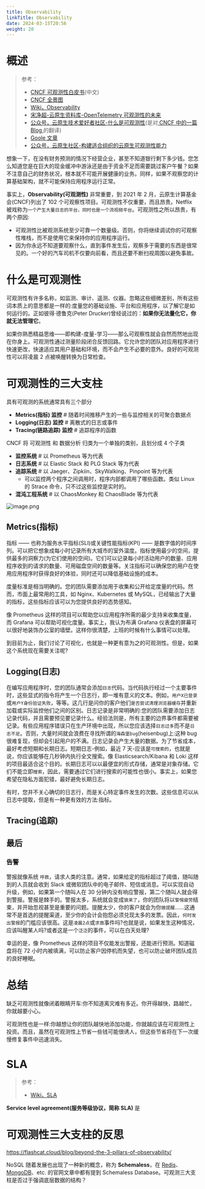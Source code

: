 ```yaml
---
title: Observability
linkTitle: Observability
date: 2024-03-15T20:56
weight: 20
---
```


# 概述

> 参考：
>
> - [CNCF 可观测性白皮书](https://mp.weixin.qq.com/s/2xt1kHqJ2Sj2c4u08d1ejA)(中文)
> - [CNCF 全景图](https://landscape.cncf.io/)
> - [Wiki，Observability](https://en.wikipedia.org/wiki/Observability#Observability_in_software_systems)
> - [宋净超-云原生资料库-OpenTelemetry 可观测性的未来](https://jimmysong.io/docs/opentelemetry-obervability/)
> - [公众号，云原生技术爱好者社区-什么是可观测性](https://mp.weixin.qq.com/s/bO82iVKO0O8PTiYSHS-gag)(是对[ CNCF 中的一篇 Blog ](https://www.cncf.io/blog/2021/03/02/what-was-observability-again/)的翻译)
> - [Goole 文章](https://cloud.google.com/architecture/integrating-monitoring-logging-trace-observability-and-alerting)
> - [公众号，云原生社区-构建适合组织的云原生可观测性能力](https://mp.weixin.qq.com/s/tlmJawfJTAItIpjLuG34wg)

想象一下，在没有财务预测的情况下经营企业，甚至不知道银行剩下多少钱。您怎么知道您是在巨大的现金缓冲中游泳还是由于资金不足而需要跳过客户午餐？如果不注意自己的财务状况，根本就不可能开展健康的业务。同样，如果不观察您的计算基础架构，就不可能保持应用程序运行正常。

事实上，**Observability(可观测性)** 非常重要，到 2021 年 2 月，云原生计算基金会(CNCF)列出了 102 个可观察性项目。可观测性不仅重要，而且昂贵。Netflix 被戏称为`一个产生大量日志的平台，同时也是一个流视频平台`。可观测性之所以昂贵，有两个原因:

- 可观测性比被观测系统至少可靠一个数量级。否则，你将继续调试你的可观察性堆栈，而不是使用它来保持你的应用程序运行。
- 因为你永远不知道要观察什么，直到事件发生后，观察多于需要的东西是很常见的。一个好的汽车司机不仅要向前看，而且还要不断扫视周围以避免事故。

# 什么是可观测性

可观测性有许多名称，如监测、审计、遥测、仪器。忽略这些细微差别，所有这些词本质上的意思都是一样的:度量您的基础设施、平台和应用程序，以了解它是如何运行的。正如彼得·德鲁克(Peter Drucker)曾经说过的：**如果你无法量化它，你就无法管理它**。

如果你熟悉精益思维——即构建-度量-学习——那么可观察性就会自然而然地出现在你身上。可观测性通过测量阶段闭合反馈回路。它允许您的团队对应用程序进行快速更改，快速适应其用户基础和环境，而不会产生不必要的意外。良好的可观测性可以将凌晨 2 点被唤醒转换为日常检查。

# 可观测性的三大支柱

具有可观测的系统通常具有三个部分

- **Metrics(指标) 监控** # 随着时间推移产生的一些与监控相关的可聚合数据点
- **Logging(日志) 监控** # 离散式的日志或事件
- **Tracing(链路追踪) 监控** # 追踪程序的函数

CNCF 将 可观测性 和 数据分析 归类为一个单独的类别，且划分成 4 个子类

- **监控系统** # 以 Prometheus 等为代表
- **日志系统** # 以 Elastic Stack 和 PLG Stack 等为代表
- **追踪系统** # 以 Jaeger、Zipkiin、SkyWalking、Pinpoint 等为代表
  - 可以监控两个程序之间调用时，程序内部都调用了哪些函数。类似 Linux 的 Strace 命令，只不过这些监控是实时的。
- **混沌工程系统** # 以 ChaosMonkey 和 ChaosBlade 等为代表

![image.png](https://notes-learning.oss-cn-beijing.aliyuncs.com/boagu2/1619514000151-2c052586-b3d7-4c75-8683-bfcc40d9e7cf.png)

## Metrics(指标)

指标 —— 也称为服务水平指标(SLI)或关键性能指标(KPI) —— 是数字值的时间序列。可以把它想象成每小时记录所有大城市的室外温度。指标使用最少的空间，提供最多的洞察力(为它们使用的空间)。它们可以记录每小时活动用户的数量、应用程序收到的请求的数量、可用磁盘空间的数量等。关注指标可以确保您的用户在使用应用程序时获得良好的体验，同时还可以降低基础设施的成本。

度量标准是相当明确的。您的团队需要添加用于收集和公开给定度量的代码。然而，市面上最常用的工具，如 Nginx、Kubernetes 或 MySQL，已经输出了大量的指标，这些指标应该可以为您提供良好的态势感知。

像 Prometheus 这样的项目可以帮助您以应用程序所需的最少支持来收集度量，而 Grafana 可以帮助可视化度量。事实上，我认为布满 Grafana 仪表盘的屏幕可以很好地装饰办公室的墙壁。这样你很清楚，上班的时候有什么事情可以处理。

到目前为止，我们讨论了可视化，也就是一种更有意为之的可观测性。但是，如果这个系统现在需要关注呢?

## Logging(日志)

在编写应用程序时，您的团队通常会添加`日志`代码。当代码执行经过一个主要事件时，这些显式的指令将产生一个日志行，即一堆有意义的文本。例如，`用户X已登录`或`用户Y身份验证失败`，等等。这几行是问你的客户他们`是否尝试清理浏览器缓存`并重新加载或实际监控他们之间的区别。日志记录是非常明确的:您的团队需要添加日志记录代码，并且需要预见要记录什么。经验法则是，所有主要的边界事件都需要被记录。有些应用程序错误只在生产环境中出现，所以您应该选择`日志过多`而不是`日志不足`。否则，大量时间就会浪费在寻找所谓的`海森堡bug`(heisenbug)上:这种 bug 很难复现，但却会引起用户的不满。日志记录会产生大量的数据。为了节省成本，最好考虑短期和长期日志。短期日志-例如，最近 7 天-应该是`可搜索的`，也就是说，你应该能够在几秒钟内执行全文搜索。像 Elasticsearch/Kibana 和 Loki 这样的项目最适合这个目的。长期日志可以以最便宜的形式存储，通常是对象存储。它们不能立即`搜索`，因此，需要通过它们进行搜索的可能性也很小。事实上，如果您希望在隐私方面犯错，最好避免长期日志。

有时，您并不关心确切的日志行，而是关心特定事件发生的次数。这些信息可以从日志中提取，但是有一种更有效的方法:指标。

## Tracing(追踪)

## 最后

### 告警

警报就像系统 `呼救`，请求人类的注意。通常，如果给定的指标超过了阈值，随叫随到的人员就会收到 Slack 或微软团队中的电子邮件、短信或消息。可以实现自动升级，例如，如果第一个随叫人在 30 分钟内没有响应警报，第二个随叫人就会得到警报。警报是棘手的。警报太多，系统就会变成`狼来了`，你的团队将以`警惕疲劳`结束，并开始忽视甚至是重要的问题。提醒太少，你的客户就会为你`做提醒`……这通常不是首选的提醒渠道，至少你的会计会抱怨必须兑现太多的发票。因此，`何时发出警报`的门槛应该很高。这是`凌晨2点`或`求救`事件吗?也就是说，如果发生这种情况，应该叫醒某人吗?或者这是一个`泛泛`的事件，可以在白天处理?

幸运的是，像 Prometheus 这样的项目不仅能发出警报，还能进行预测。知道磁盘将在 72 小时内被填满，可以防止客户因停机而失望，也可以防止破坏团队成员的良好睡眠。

# 总结

缺乏可观测性就像闭着眼睛开车:你不知道离灾难有多近。你开得越快，路越忙，你就越要小心。

可观测性也是一样:你越想让你的团队越快地添加功能，你就越应该在可观测性上投资。而且，虽然在可观测性上节省一些钱可能很诱人，但这些节省将在下一次缓慢修复事件中迅速消失。

# SLA

> 参考：
> 
> - [Wiki，SLA](https://en.wikipedia.org/wiki/Service-level_agreement)

**Service level agreement(服务等级协议，简称 SLA)** 是

# 可观测性三大支柱的反思

https://flashcat.cloud/blog/beyond-the-3-pillars-of-observability/

NoSQL 随着发展也出现了一种新的概念，称为 **Schemaless**，在 [Redis](https://redis.io/blog/schemaless-databases/)、[MongoDB](https://www.mongodb.com/resources/basics/unstructured-data/schemaless)、etc. 的官网文章中都有提到 Schemaless Database。可观测三大支柱是否过于强调底层数据的结构？